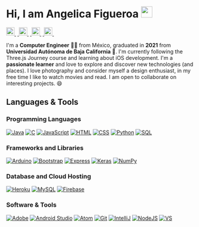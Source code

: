 # Hi, I am Angelica Figueroa <img  src="https://user-images.githubusercontent.com/57752459/129292732-0ab2b276-2918-4b01-b815-0c3ea240016c.gif" width="30px">
<a href="https://twitter.com/angelicaf9813"><img alt="Twitter" src="https://cdn.jsdelivr.net/npm/simple-icons@v3/icons/twitter.svg" width="22px">&nbsp;</a>
<a href="https://www.linkedin.com/in/angelica-figueroa-muñiz-89a03a1b8">&nbsp;<img alt="LinkedIn" src="https://cdn.jsdelivr.net/npm/simple-icons@v3/icons/linkedin.svg" width="22px">&nbsp;</a>
<a href="https://www.instagram.com/angelicaf98/">&nbsp;<img alt="Instagram" src="https://cdn.jsdelivr.net/npm/simple-icons@v3/icons/instagram.svg" width="22px">&nbsp;</a>
<a href="#">&nbsp;<img alt="Facebook" src="https://cdn.jsdelivr.net/npm/simple-icons@v3/icons/facebook.svg" width="22px">&nbsp;</a>


<!--
**angelicaf13/angelicaf13** is a ✨ _special_ ✨ repository because its `README.md` (this file) appears on your GitHub profile.
--->
I'm a <b>Computer Engineer</b> 👩‍💻 from México, graduated in <b>2021</b> from <b>Universidad Autónoma de Baja California</b>  🌵. I'm currently following the Three.js Journey course and learning about iOS development. I'm a <b>passionate learner</b> and love to explore and discover new technologies (and places). I love photography and consider myself a design enthusiast, in my free time I like to watch movies and read. I am open to collaborate on interesting projects. 😄

## Languages & Tools
### Programming Languages
<a href="#"><img alt="Java" src="http://img.shields.io/badge/-Java-F89820?style=flat&logo=java&logoColor=white"></a>
<a href="#"><img alt="C" src="https://img.shields.io/badge/-C%20&%20C++-659ad2?style=flat&logo=c%2B%2B&logoColor=ffffff"></a>
<a href="#"><img alt="JavaScript" src="https://img.shields.io/badge/-JavaScript-eed718?style=flat&logo=javascript&logoColor=ffffff"></a>
<a href="#"><img alt="HTML" src="https://img.shields.io/badge/-HTML5-E34F26?style=flat&logo=html5&logoColor=white"></a>
<a href="#"><img alt="CSS" src="https://img.shields.io/badge/-CSS3-1572B6?style=flat&logo=css3&logoColor=white"></a>
<a href="#"><img alt="Python" src="https://img.shields.io/badge/Python%20-%2314354C.svg?logo=python&logoColor=white"></a>
<a href="#"><img alt="SQL" src="https://img.shields.io/badge/SQL%20-%23025E8C.svg?logo=amazon-dynamodb&logoColor=white"></a>

### Frameworks and Libraries
<a href="#"><img alt="Arduino" src="https://img.shields.io/badge/-Arduino-00979D?logo=Arduino&logoColor=white"></a>
<a href="#"><img alt="Bootstrap" src="https://img.shields.io/badge/-Bootstrap-05122A?style=flat&logo=bootstrap&logoColor=563D7C"></a>
<a href="#"><img alt="Express" src="https://img.shields.io/badge/-Express.js-787878?style=flat&logo=Node.js&logoColor=white"></a>
<a href="#"><img alt="Keras" src="https://img.shields.io/badge/Keras%20-%23D00000.svg?logo=Keras&logoColor=white"></a>
<a href="#"><img alt="NumPy" src="https://img.shields.io/badge/Numpy%20-%23013243.svg?logo=numpy&logoColor=white"></a>

### Database and Cloud Hosting
<a href="#"><img alt="Heroku" src="https://img.shields.io/badge/Heroku%20-%23430098.svg?logo=heroku&logoColor=white"></a>
<a href="#"><img alt="MySQL" src="https://img.shields.io/badge/MySQL-%2300f.svg?logo=mysql&logoColor=white"></a>
<a href="#"><img alt="Firebase" src ="https://img.shields.io/badge/Firebase-%23316192.svg?logo=firebase&logoColor=white"></a>

### Software & Tools
<a href="#"><img alt="Adobe" src="https://img.shields.io/badge/Adobe%20-%23FF0000.svg?logo=adobe&logoColor=white"></a>
<a href="#"><img alt="Android Studio" src="https://img.shields.io/badge/Android%20Studio-008678.svg?logo=android-studio&logoColor=white"></a>
<a href="#"><img alt="Atom" src="https://img.shields.io/badge/Atom-3DDC84?logo=atom&logoColor=white"></a>
<a href="#"><img alt="Git" src="https://img.shields.io/badge/Git%20-%23F05033.svg?logo=git&logoColor=white"></a>
<a href="#"><img alt="IntelliJ" src ="https://img.shields.io/badge/-IntellIJ%20IDEA-000000?style=flat&logo=intellij%20idea"></a>
<a href="#"><img alt="NodeJS" src ="https://img.shields.io/badge/-Node.js-3C873A?style=flat&logo=Node.js&logoColor=white"></a>
<a href="#"><img alt="VS" src ="http://img.shields.io/badge/-VS%20Code-007ACC?style=flat&logo=visual%20studio%20code&logoColor=white"></a>

